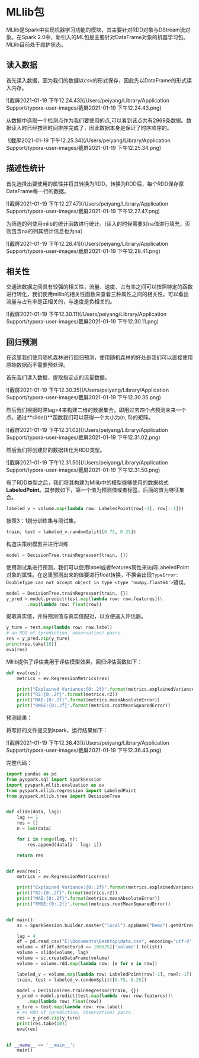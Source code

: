 

# MLlib包

MLlib是Spark中实现机器学习功能的模块，其主要针对RDD对象与DStream流对象。在Spark 2.0中，新引入的ML包是主要针对DataFrame对象的机器学习包。MLlib目前处于维护状态。



## 读入数据

首先读入数据，因为我们的数据以csv的形式保存，因此先以DataFrame的形式读入内存。			

![截屏2021-01-19 下午12.24.43](/Users/peiyang/Library/Application Support/typora-user-images/截屏2021-01-19 下午12.24.43.png)

从数据中选取一个检测点作为我们要使用的点,可以看到该点共有2969条数据。数据读入时已经按照时间排序完成了，因此数据本身是保证了时序顺序的。

​			![截屏2021-01-19 下午12.25.34](/Users/peiyang/Library/Application Support/typora-user-images/截屏2021-01-19 下午12.25.34.png)



## 描述性统计

首先选择出要使用的属性并将其转换为RDD。转换为RDD后，每个RDD保存原DataFrame每一行的数据。

![截屏2021-01-19 下午12.27.47](/Users/peiyang/Library/Application Support/typora-user-images/截屏2021-01-19 下午12.27.47.png)

为筛选的列使用mlib的统计函数进行统计。(读入的时候需要对na值进行填充，否则包含na的列其统计信息也为na）

![截屏2021-01-19 下午12.28.41](/Users/peiyang/Library/Application Support/typora-user-images/截屏2021-01-19 下午12.28.41.png)

## 相关性

交通流数据之间具有较强的相关性，流量、速度、占有率之间可以按照特定的函数进行转化，我们使用mllib的相关性函数来查看三种属性之间的相关性。可以看出流量与占有率是正相关的，与速度是负相关的。

![截屏2021-01-19 下午12.30.11](/Users/peiyang/Library/Application Support/typora-user-images/截屏2021-01-19 下午12.30.11.png)



## 回归预测

在这里我们使用随机森林进行回归预测，使用随机森林的好处是我们可以直接使用原始数据而不需要预处理。

首先我们读入数据，提取指定点的流量数据。

![截屏2021-01-19 下午12.30.35](/Users/peiyang/Library/Application Support/typora-user-images/截屏2021-01-19 下午12.30.35.png)



然后我们根据时滞lag=4来构建二维的数据集合，即用过去四个点预测未来一个点。通过**slide()**函数我们可以获得一个大小为(n, 5)的矩阵。

![截屏2021-01-19 下午12.31.02](/Users/peiyang/Library/Application Support/typora-user-images/截屏2021-01-19 下午12.31.02.png)

然后我们将创建好的数据转化为RDD类型。

![截屏2021-01-19 下午12.31.50](/Users/peiyang/Library/Application Support/typora-user-images/截屏2021-01-19 下午12.31.50.png)

有了RDD类型之后，我们将其构建为Mllib中的模型能够使用的数据格式**LabeledPoint**。其参数如下，第一个值为预测值或者标签，后面的值为特征集合。

```python
labeled_v = volume.map(lambda row: LabeledPoint(row[-1], row[:-1]))
```



按照3：1划分训练集与测试集。

```python
train, test = labeled_v.randomSplit([0.75, 0.25])
```

构造决策树模型并进行训练

```python
model = DecisionTree.trainRegressor(train, {})
```

使用测试集进行预测，我们可以使用label或者features属性来访问LabeledPoint对象的属性。在这里预测出来的值要进行float转换，不换会出现`TypeError: DoubleType can not accept object in type <type 'numpy.float64'>`错误。

```python
model = DecisionTree.trainRegressor(train, {})
y_pred = model.predict(test.map(lambda row: row.features))\
        .map(lambda row: float(row))
```

提取真实值，并将预测值与真实值配对，以方便送入评估器。

```python
y_ture = test.map(lambda row: row.label)
# an RDD of (prediction, observation) pairs.
res = y_pred.zip(y_ture)
print(res.take(10))
eva(res)
```

Mllib提供了评估类用于评估模型效果，回归评估函数如下：

```python
def eva(res):
    metrics = ev.RegressionMetrics(res)

    print("Explained Variance:{0:.2f}".format(metrics.explainedVariance))
    print("R2:{0:.2f}".format(metrics.r2))
    print("MAE:{0:.2f}".format(metrics.meanAbsoluteError))
    print("RMSE:{0:.2f}".format(metrics.rootMeanSquaredError))
```



预测结果：

将写好的文件提交到spark，运行结果如下：

![截屏2021-01-19 下午12.36.43](/Users/peiyang/Library/Application Support/typora-user-images/截屏2021-01-19 下午12.36.43.png)



完整代码：

```python
import pandas as pd
from pyspark.sql import SparkSession
import pyspark.mllib.evaluation as ev
from pyspark.mllib.regression import LabeledPoint
from pyspark.mllib.tree import DecisionTree


def slide(data, lag):
    lag += 1
    res = []
    n = len(data)

    for i in range(lag, n):
        res.append(data[i - lag: i])

    return res


def eva(res):
    metrics = ev.RegressionMetrics(res)

    print("Explained Variance:{0:.2f}".format(metrics.explainedVariance))
    print("R2:{0:.2f}".format(metrics.r2))
    print("MAE:{0:.2f}".format(metrics.meanAbsoluteError))
    print("RMSE:{0:.2f}".format(metrics.rootMeanSquaredError))


def main():
    sc = SparkSession.builder.master("local").appName("Demo").getOrCreate()

    lag = 4
    df = pd.read_csv("E:\Documents\Desktop\data.csv", encoding='utf-8')
    volume = df[df.detectorid == 100625]['volume'].tolist()
    volume = slide(volume, lag)
    volume = sc.createDataFrame(volume)
    volume = volume.rdd.map(lambda row: [e for e in row])

    labeled_v = volume.map(lambda row: LabeledPoint(row[-1], row[:-1]))
    train, test = labeled_v.randomSplit([0.75, 0.25])

    model = DecisionTree.trainRegressor(train, {})
    y_pred = model.predict(test.map(lambda row: row.features))\
        .map(lambda row: float(row))
    y_ture = test.map(lambda row: row.label)
    # an RDD of (prediction, observation) pairs.
    res = y_pred.zip(y_ture)
    print(res.take(10))
    eva(res)


if __name__ == '__main__':
    main()
```

